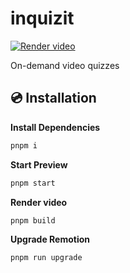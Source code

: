 # inquizit

[![Render video](https://github.com/sprioleau/inquizit/actions/workflows/render-video.yml/badge.svg?event=workflow_dispatch)](https://github.com/sprioleau/inquizit/actions/workflows/render-video.yml)

On-demand video quizzes

## 💿 Installation

**Install Dependencies**

```bash
pnpm i
```

**Start Preview**

```bash
pnpm start
```

**Render video**

```bash
pnpm build
```

**Upgrade Remotion**

```bash
pnpm run upgrade
```
